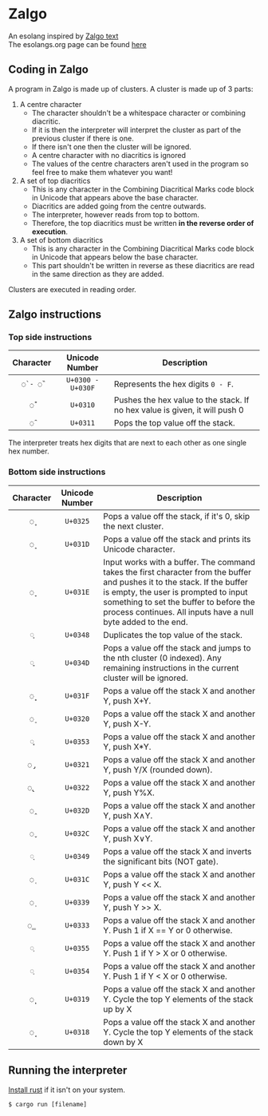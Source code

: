 # Zalgo

An esolang inspired by [Zalgo text](https://en.wikipedia.org/wiki/Zalgo_text)  
The esolangs.org page can be found [here](https://esolangs.org/wiki/Zalgo)

## Coding in Zalgo

A program in Zalgo is made up of clusters. A cluster is made up of 3 parts:

1. A centre character
	+ The character shouldn't be a whitespace character or combining diacritic.
	+ If it is then the interpreter will interpret the cluster as part of the previous cluster if there is one.
	+ If there isn't one then the cluster will be ignored.
	+ A centre character with no diacritics is ignored
	+ The values of the centre characters aren't used in the program so feel free to make them whatever you want!
2. A set of top diacritics
	+ This is any character in the Combining Diacritical Marks code block in Unicode that appears above the base character.
	+ Diacritics are added going from the centre outwards.
	+ The interpreter, however reads from top to bottom.
	+ Therefore, the top diacritics must be written **in the reverse order of execution**.
3. A set of bottom diacritics
	+ This is any character in the Combining Diacritical Marks code block in Unicode that appears below the base character.
	+ This part shouldn't be written in reverse as these diacritics are read in the same direction as they are added.

Clusters are executed in reading order.

## Zalgo instructions

### Top side instructions

| Character | Unicode Number    | Description                        |
|:---------:|:-----------------:|------------------------------------|
| `◌̀ - ◌̏`   | `U+0300 - U+030F` | Represents the hex digits `0 - F`. |
| `◌̐`       | `U+0310`          | Pushes the hex value to the stack. If no hex value is given, it will push 0 |
| `◌̑`       | `U+0311`          | Pops the top value off the stack.  |

The interpreter treats hex digits that are next to each other as one single hex number.

### Bottom side instructions

| Character | Unicode Number    | Description                                                          |
|:---------:|:-----------------:|----------------------------------------------------------------------|
| `◌̥`       | `U+0325`          | Pops a value off the stack, if it's 0, skip the next cluster.        |
| `◌̝`       | `U+031D`          | Pops a value off the stack and prints its Unicode character.             |
| `◌̞`       | `U+031E`          | Input works with a buffer. The command takes the first character from the buffer and pushes it to the stack. If the buffer is empty, the user is prompted to input something to set the buffer to before the process continues. All inputs have a null byte added to the end. |
| `◌͈`       | `U+0348`          | Duplicates the top value of the stack.                               |
| `◌͍`       | `U+034D`          | Pops a value off the stack and jumps to the nth cluster (0 indexed). Any remaining instructions in the current cluster will be ignored. |
| `◌̟`       | `U+031F`          | Pops a value off the stack X and another Y, push X+Y.                |
| `◌̠`       | `U+0320`          | Pops a value off the stack X and another Y, push X-Y. |
| `◌͓`       | `U+0353`          | Pops a value off the stack X and another Y, push X*Y.                |
| `◌̡`       | `U+0321`          | Pops a value off the stack X and another Y, push Y/X (rounded down). |
| `◌̢`       | `U+0322`          | Pops a value off the stack X and another Y, push Y%X.                |
| `◌̭`       | `U+032D`          | Pops a value off the stack X and another Y, push X∧Y.                |
| `◌̬`       | `U+032C`          | Pops a value off the stack X and another Y, push X∨Y.                |
| `◌͉`       | `U+0349`          | Pops a value off the stack X and inverts the significant bits (NOT gate). |
| `◌̜`       | `U+031C`          | Pops a value off the stack X and another Y, push Y << X.             |
| `◌̹`       | `U+0339`          | Pops a value off the stack X and another Y, push Y >> X.             |
| `◌̳`       | `U+0333`          | Pops a value off the stack X and another Y. Push 1 if X == Y or 0 otherwise. |
| `◌͕`       | `U+0355`          | Pops a value off the stack X and another Y. Push 1 if Y > X or 0 otherwise. |
| `◌͔`       | `U+0354`          | Pops a value off the stack X and another Y. Push 1 if Y < X or 0 otherwise. |
| `◌̙`       | `U+0319`          | Pops a value off the stack X and another Y. Cycle the top Y elements of the stack up by X |
| `◌̘`       | `U+0318`          | Pops a value off the stack X and another Y. Cycle the top Y elements of the stack down by X |


## Running the interpreter

[Install rust](https://www.rust-lang.org/tools/install) if it isn't on your system.

```console
$ cargo run [filename]
```

